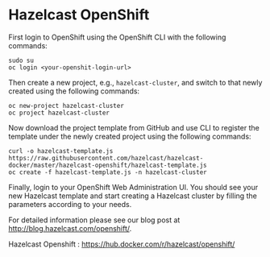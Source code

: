 # Hazelcast OpenShift

First login to OpenShift using the OpenShift CLI with the following commands:

```
sudo su
oc login <your-openshit-login-url>
```

Then create a new project, e.g., `hazelcast-cluster`, and switch to that newly created using the following commands:

```
oc new-project hazelcast-cluster
oc project hazelcast-cluster 
```

Now download the project template from GitHub and use CLI to register the template under the newly created project using the following commands:

```
curl -o hazelcast-template.js https://raw.githubusercontent.com/hazelcast/hazelcast-docker/master/hazelcast-openshift/hazelcast-template.js
oc create -f hazelcast-template.js -n hazelcast-cluster
```

Finally, login to your OpenShift Web Administration UI. You should see your new Hazelcast template and start creating a Hazelcast cluster by filling the parameters according to your needs.

For detailed information please see our blog post at http://blog.hazelcast.com/openshift/.

Hazelcast Openshift : https://hub.docker.com/r/hazelcast/openshift/